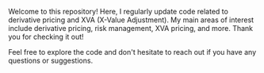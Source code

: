 Welcome to this repository! Here, I regularly update code related to derivative pricing and XVA (X-Value Adjustment). My main areas of interest include derivative pricing, risk management, XVA pricing, and more. Thank you for checking it out!

Feel free to explore the code and don't hesitate to reach out if you have any questions or suggestions.



<!---
yhomma10/yhomma10 is a ✨ special ✨ repository because its `README.md` (this file) appears on your GitHub profile.
You can click the Preview link to take a look at your changes.
--->
